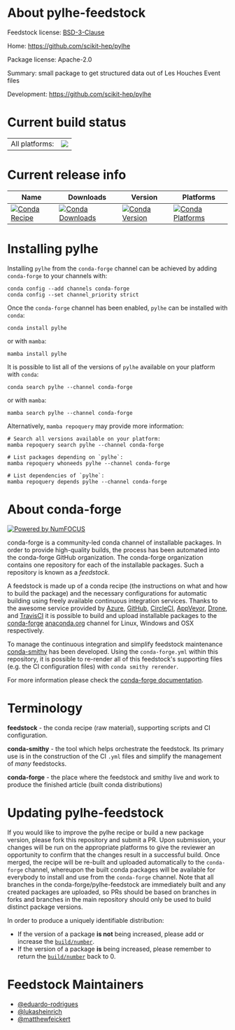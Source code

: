 About pylhe-feedstock
=====================

Feedstock license: [BSD-3-Clause](https://github.com/conda-forge/pylhe-feedstock/blob/main/LICENSE.txt)

Home: https://github.com/scikit-hep/pylhe

Package license: Apache-2.0

Summary: small package to get structured data out of Les Houches Event files

Development: https://github.com/scikit-hep/pylhe

Current build status
====================


<table><tr><td>All platforms:</td>
    <td>
      <a href="https://dev.azure.com/conda-forge/feedstock-builds/_build/latest?definitionId=17302&branchName=main">
        <img src="https://dev.azure.com/conda-forge/feedstock-builds/_apis/build/status/pylhe-feedstock?branchName=main">
      </a>
    </td>
  </tr>
</table>

Current release info
====================

| Name | Downloads | Version | Platforms |
| --- | --- | --- | --- |
| [![Conda Recipe](https://img.shields.io/badge/recipe-pylhe-green.svg)](https://anaconda.org/conda-forge/pylhe) | [![Conda Downloads](https://img.shields.io/conda/dn/conda-forge/pylhe.svg)](https://anaconda.org/conda-forge/pylhe) | [![Conda Version](https://img.shields.io/conda/vn/conda-forge/pylhe.svg)](https://anaconda.org/conda-forge/pylhe) | [![Conda Platforms](https://img.shields.io/conda/pn/conda-forge/pylhe.svg)](https://anaconda.org/conda-forge/pylhe) |

Installing pylhe
================

Installing `pylhe` from the `conda-forge` channel can be achieved by adding `conda-forge` to your channels with:

```
conda config --add channels conda-forge
conda config --set channel_priority strict
```

Once the `conda-forge` channel has been enabled, `pylhe` can be installed with `conda`:

```
conda install pylhe
```

or with `mamba`:

```
mamba install pylhe
```

It is possible to list all of the versions of `pylhe` available on your platform with `conda`:

```
conda search pylhe --channel conda-forge
```

or with `mamba`:

```
mamba search pylhe --channel conda-forge
```

Alternatively, `mamba repoquery` may provide more information:

```
# Search all versions available on your platform:
mamba repoquery search pylhe --channel conda-forge

# List packages depending on `pylhe`:
mamba repoquery whoneeds pylhe --channel conda-forge

# List dependencies of `pylhe`:
mamba repoquery depends pylhe --channel conda-forge
```


About conda-forge
=================

[![Powered by
NumFOCUS](https://img.shields.io/badge/powered%20by-NumFOCUS-orange.svg?style=flat&colorA=E1523D&colorB=007D8A)](https://numfocus.org)

conda-forge is a community-led conda channel of installable packages.
In order to provide high-quality builds, the process has been automated into the
conda-forge GitHub organization. The conda-forge organization contains one repository
for each of the installable packages. Such a repository is known as a *feedstock*.

A feedstock is made up of a conda recipe (the instructions on what and how to build
the package) and the necessary configurations for automatic building using freely
available continuous integration services. Thanks to the awesome service provided by
[Azure](https://azure.microsoft.com/en-us/services/devops/), [GitHub](https://github.com/),
[CircleCI](https://circleci.com/), [AppVeyor](https://www.appveyor.com/),
[Drone](https://cloud.drone.io/welcome), and [TravisCI](https://travis-ci.com/)
it is possible to build and upload installable packages to the
[conda-forge](https://anaconda.org/conda-forge) [anaconda.org](https://anaconda.org/)
channel for Linux, Windows and OSX respectively.

To manage the continuous integration and simplify feedstock maintenance
[conda-smithy](https://github.com/conda-forge/conda-smithy) has been developed.
Using the ``conda-forge.yml`` within this repository, it is possible to re-render all of
this feedstock's supporting files (e.g. the CI configuration files) with ``conda smithy rerender``.

For more information please check the [conda-forge documentation](https://conda-forge.org/docs/).

Terminology
===========

**feedstock** - the conda recipe (raw material), supporting scripts and CI configuration.

**conda-smithy** - the tool which helps orchestrate the feedstock.
                   Its primary use is in the construction of the CI ``.yml`` files
                   and simplify the management of *many* feedstocks.

**conda-forge** - the place where the feedstock and smithy live and work to
                  produce the finished article (built conda distributions)


Updating pylhe-feedstock
========================

If you would like to improve the pylhe recipe or build a new
package version, please fork this repository and submit a PR. Upon submission,
your changes will be run on the appropriate platforms to give the reviewer an
opportunity to confirm that the changes result in a successful build. Once
merged, the recipe will be re-built and uploaded automatically to the
`conda-forge` channel, whereupon the built conda packages will be available for
everybody to install and use from the `conda-forge` channel.
Note that all branches in the conda-forge/pylhe-feedstock are
immediately built and any created packages are uploaded, so PRs should be based
on branches in forks and branches in the main repository should only be used to
build distinct package versions.

In order to produce a uniquely identifiable distribution:
 * If the version of a package **is not** being increased, please add or increase
   the [``build/number``](https://docs.conda.io/projects/conda-build/en/latest/resources/define-metadata.html#build-number-and-string).
 * If the version of a package **is** being increased, please remember to return
   the [``build/number``](https://docs.conda.io/projects/conda-build/en/latest/resources/define-metadata.html#build-number-and-string)
   back to 0.

Feedstock Maintainers
=====================

* [@eduardo-rodrigues](https://github.com/eduardo-rodrigues/)
* [@lukasheinrich](https://github.com/lukasheinrich/)
* [@matthewfeickert](https://github.com/matthewfeickert/)

